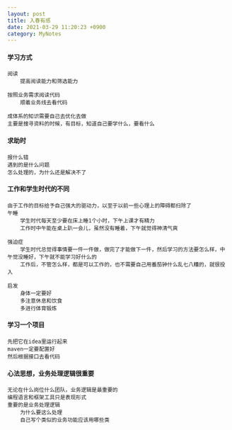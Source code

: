 ```yaml
---
layout: post
title: 入春有感
date: 2021-03-29 11:20:23 +0900
category: MyNotes
---
```

#### 学习方式
    阅读
        提高阅读能力和筛选能力

    按照业务需求阅读代码
        顺着业务线去看代码

    成体系的知识需要自己去优化去做
    主要是搜寻资料的时候，有目标，知道自己要学什么，要看什么

#### 求助时
    报什么错
    遇到的是什么问题
    怎么处理的，为什么还是解决不了

#### 工作和学生时代的不同
    由于工作的目标给予自己强大的驱动力，以至于以前一些心理上的障碍都扫除了
    午睡
        学生时代每天至少要在床上睡1个小时，下午上课才有精力
        工作时中午能在桌上趴一会儿，虽然没有睡着，下午就觉得神清气爽

    强迫症
        学生时代总觉得事情要一件一件做，做完了才能做下一件，然后学习的方法要怎么样，中午觉没睡好，下午就不能学习好什么的
        工作后，不管怎么样，都是可以工作的，也不需要自己用番茄钟什么乱七八糟的，就很投入

    启发
        身体一定要好
        多注意休息和饮食
        多进行体育锻炼


#### 学习一个项目
    先把它在idea里运行起来
    maven一定要配置好
    然后根据接口去看代码

#### 心法思想，业务处理逻辑很重要
    无论在什么岗位什么团队，业务逻辑是最重要的
    编程语言和框架工具只是表现形式
    重要的是业务处理逻辑
        为什么要这么处理
        自己写个类似的业务功能应该用哪些类




